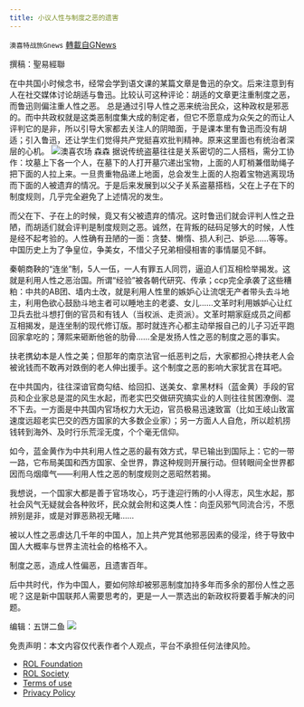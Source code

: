 ```yaml
---
title: 小议人性与制度之恶的遗害
---
```

`澳喜特战旅Gnews` [轉載自GNews](https://gnews.org/zh-hans/1760735/)

撰稿：聖易經聯

在中共国小时候念书，经常会学到语文课的某篇文章是鲁迅的杂文。后来注意到有人在社交媒体讨论胡适与鲁迅。比较认可这种评论：胡适的文章更注重制度之恶，而鲁迅则偏注重人性之恶。 总是通过引导人性之恶来统治民众，这种政权是邪恶的。而中共政权就是这类恶制度集大成的制定者，但它不愿意成为众矢之的而让人评判它的是非，所以引导大家都去关注人的阴暗面，于是课本里有鲁迅而没有胡适；引入鲁迅，还让学生们觉得共产党挺喜欢批判精神。原来这里面也有统治者深层的心机。
![](https://assets.gnews.org/wp-content/uploads/2021/12/16396533221.png)澳喜农场 森森
据说传统盗墓往往是关系密切的二人搭档，需分工协作：坟墓上下各一个人，在墓下的人打开墓穴递出宝物，上面的人盯梢兼借助绳子把下面的人拉上来。一旦贵重物品递上地面，总会发生上面的人抱着宝物逃离现场而下面的人被遗弃的情况。于是后来发展到以父子关系盗墓搭档，父在上子在下的制度规则，几乎完全避免了上述情况的发生。

而父在下、子在上的时候，竟又有父被遗弃的情况。这时鲁迅们就会评判人性之丑陋，而胡适们就会评判是制度规则之恶。诚然，在背叛的砝码足够大的时候，人性是经不起考验的。人性确有丑陋的一面：贪婪、懒惰、损人利己、妒忌……等等。中国历史上为了争皇位，争美女，不惜父子兄弟相侵相害的事情屡见不鲜。

秦朝商鞅的“连坐”制，5人一伍，一人有罪五人同罚，逼迫人们互相检举揭发。这就是利用人性之恶治国。所谓“经验”被各朝代研究、传承；ccp完全承袭了这些糟粕：中共的AB团、墙内土改，就是利用人性里的嫉妒心让流氓无产者带头去斗地主，利用色欲心鼓励斗地主者可以睡地主的老婆、女儿……文革时利用嫉妒心让红卫兵去批斗想打倒的官员和有钱人（当权派、走资派）。文革时期家庭成员之间都互相揭发，是连坐制的现代修订版。那时就连齐心都主动举报自己的儿子习近平跑回家拿吃的；薄熙来砸断他爸的肋骨……全是发扬人性之恶的制度之恶的事实。

扶老携幼本是人性之美；但那年的南京法官一纸恶判之后，大家都担心搀扶老人会被讹钱而不敢再对跌倒的老人伸出援手。这个制度之恶的影响大家犹言在耳吧。

在中共国内，往往深谙官商勾结、给回扣、送美女、拿黑材料（蓝金黄）手段的官员和企业家总是混的风生水起，而老实巴交做研究搞实业的人则往往贫困潦倒、混不下去。一方面是中共国内官场权力大无边，官员极易迅速致富（比如王岐山致富速度远超老实巴交的西方国家的大多数企业家）；另一方面人人自危，所以趁机捞钱转到海外、及时行乐荒淫无度，个个毫无信仰。

如今，蓝金黄作为中共利用人性之恶的最有效方式，早已输出到国际上：它的一带一路，它布局美国和西方国家、全世界，靠这种规则开展行动。但转眼间全世界都因而乌烟瘴气——利用人性之恶的制度规则之恶昭然若揭。

我想说，一个国家大都是善于官场攻心，巧于逢迎行贿的小人得志，风生水起，那社会风气无疑就会各种败坏，民众就会附和这类人性：向歪风邪气同流合污，不愿辨别是非，或是对罪恶熟视无睹……

被以人性之恶虐达几千年的中国人，加上共产党其他邪恶因素的侵淫，终于导致中国人大概率与世界主流社会的格格不入。

制度之恶，造成人性偏恶，且遗害百年。

后中共时代，作为中国人，要如何除却被邪恶制度加持多年而多余的那份人性之恶呢？这是新中国联邦人需要思考的，更是一人一票选出的新政权将要着手解决的问题。

编辑：五饼二鱼
![](https://assets.gnews.org/wp-content/uploads/2021/12/TA1-1.jpg)
 

免责声明：本文内容仅代表作者个人观点，平台不承担任何法律风险。

- [ROL Foundation](https://rolfoundation.org/)
- [ROL Society](https://rolsociety.org/)
- [Terms of use](https://gnews.org/terms-of-use-3/)
- [Privacy Policy](https://gnews.org/privacy-policy/)
